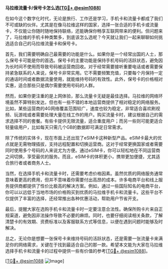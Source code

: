 **马拉维流量卡/保号卡怎么选[[TG💪+ @esim1088](https://t.me/s/esim1088)]**

在如今这个数字化时代，无论是旅行、工作还是学习，手机卡和流量卡都成了我们不可或缺的伙伴。尤其是在像马拉维这样的国家，选择一张合适的手机卡或流量卡，不仅能让你随时随地保持联络，还能确保你畅享互联网带来的便利。但问题来了，马拉维的手机卡种类繁多，到底该怎么选呢？今天就让我们一起来聊聊如何挑选适合自己的马拉维流量卡和保号卡。

首先，我们需要明确自己最需要的功能是什么。如果你是一个经常出国的人士，那么保号卡可能是你的首选。保号卡的主要功能是保持手机号码的活跃状态，避免因为长时间不使用而导致号码被运营商回收。对于经常需要接听重要电话或者需要保持紧急联系的人来说，保号卡非常实用。它不需要频繁充值，只要每个月保持一定的通话时间或者数据流量使用，就能维持号码的有效性。此外，保号卡的价格相对实惠，适合那些只是偶尔需要使用号码的人群。

然而，如果你更注重的是上网体验，那么流量卡无疑是最佳选择。马拉维的网络环境虽然不算特别发达，但也有一些不错的本地运营商提供了相对稳定的网络服务。比如，某些运营商的4G网络覆盖范围较广，速度也较为稳定，非常适合喜欢刷视频、玩游戏或者需要处理大量在线工作的用户。购买流量卡时，建议根据自己的需求选择不同的套餐。有些卡提供无限流量，适合重度用户；而另一些则可能更适合轻量级用户，比如每天只需几个GB的数据即可满足日常需求。

除了传统的实体卡，现在市面上还出现了eSIM卡这种新型产品。eSIM卡最大的优点就是无需物理插拔，支持远程配置和切换运营商。这对于经常更换国家或者需要同时使用多个号码的人来说尤为方便。通过eSIM卡，你可以轻松地在不同运营商之间切换，享受最优的服务。而且，eSIM卡的体积更小，携带更加便捷，尤其适合旅行者或者商务人士。

当然，在选择手机卡和流量卡时，还需要考虑价格因素。虽然优质的网络服务通常意味着更高的费用，但并不意味着你需要付出高昂的成本。许多电商平台和线上服务提供商都提供了性价比极高的解决方案。例如，通过一些国际知名的电商平台，你可以以远低于当地市场的价格购买到优质的马拉维手机卡和流量卡。这些平台不仅提供了丰富的选择，还经常推出各种优惠活动，帮助用户节省开支。

最后，提醒大家在选购手机卡和流量卡时一定要注意合法性。确保所购卡片来自正规渠道，避免因非法操作导致不必要的麻烦。同时，也要仔细阅读相关条款，了解清楚卡的有效期、资费标准以及客服联系方式等信息，以便在遇到问题时能够及时解决。

总之，无论你是想要一张保号卡来维持号码的活跃状态，还是需要一张流量卡来满足你的网络需求，关键在于找到最适合自己的那一款。希望本文能为大家在马拉维选择手机卡和流量卡的过程中提供一些有价值的参考[[TG💪+ @esim1088](https://t.me/s/esim1088)]。

[[TG💪+ @esim1088](https://t.me/s/esim1088) ![Image](https://i.postimg.cc/4NQfJmqS/Snipaste-2025-05-13-00-14-12.png)]